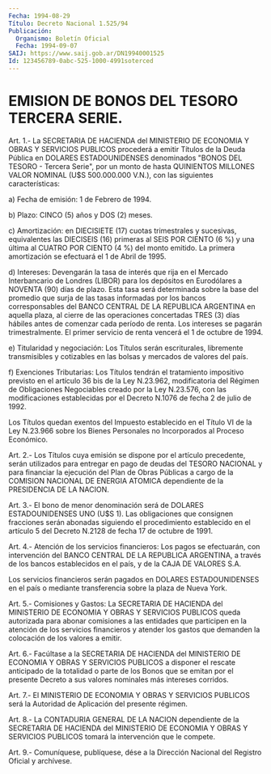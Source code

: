 ```yaml
---
Fecha: 1994-08-29
Título: Decreto Nacional 1.525/94
Publicación:
  Organismo: Boletín Oficial
  Fecha: 1994-09-07
SAIJ: https://www.saij.gob.ar/DN19940001525
Id: 123456789-0abc-525-1000-4991soterced
---
```

# EMISION DE BONOS DEL TESORO TERCERA SERIE.

<a id="1"></a>
Art. 1.- La SECRETARIA DE HACIENDA del MINISTERIO DE ECONOMIA Y OBRAS  Y  SERVICIOS PUBLICOS procederá a emitir Títulos de la Deuda Pública en  DOLARES ESTADOUNIDENSES denominados "BONOS DEL TESORO - Tercera Serie",  por  un  monto  de hasta QUINIENTOS MILLONES VALOR NOMINAL (U$S 500.000.000 V.N.), con las siguientes características:

a) Fecha de emisión: 1 de Febrero de 1994.

b) Plazo: CINCO (5) años y DOS (2) meses.

c)  Amortización:  en  DIECISIETE  (17)    cuotas  trimestrales  y sucesivas,  equivalentes las DIECISEIS (16) primeras  al  SEIS  POR CIENTO (6 %)  y  una  última  al  CUATRO POR CIENTO (4 %) del monto emitido. La primera amortización se  efectuará  el  1  de  Abril de 1995.

d)  Intereses:  Devengarán  la  tasa  de  interés  que  rija en el Mercado  Interbancario  de  Londres  (LIBOR) para los depósitos  en Eurodólares  a  NOVENTA  (90)  días  de  plazo.    Esta  tasa  será determinada  sobre  la  base  del promedio que surja de  las  tasas informadas por los bancos corresponsables  del  BANCO CENTRAL DE LA REPUBLICA ARGENTINA en aquella plaza, al cierre de  las operaciones concertadas  TRES  (3) días hábiles antes de comenzar cada  período de  renta. Los intereses  se  pagarán  trimestralmente.  El  primer servicio de renta vencerá el 1 de octubre de 1994.

e) Titularidad  y  negociación:  Los  Títulos  serán escriturales, libremente transmisibles y cotizables en las bolsas  y  mercados de valores del país.

f)  Exenciones  Tributarias:  Los  Títulos  tendrán el tratamiento impositivo  previsto  en  el  artículo 36 bis de la  Ley  N.23.962, modificatoria del Régimen de Obligaciones  Negociables  creado  por la  Ley  N.23.576,  con  las  modificaciones  establecidas  por  el Decreto N.1076 de fecha 2 de julio de 1992.

Los  Títulos  quedan exentos del Impuesto establecido en el Título VI de la Ley N.23.966  sobre  los Bienes Personales no Incorporados al Proceso Económico.

<a id="2"></a>
Art.  2.-  Los Títulos cuya emisión se dispone por el artículo precedente, serán  utilizados  para  entregar en pago de deudas del TESORO NACIONAL y para financiar la ejecución  del  Plan  de  Obras Públicas  a  cargo  de  la  COMISION  NACIONAL  DE  ENERGIA ATOMICA dependiente de la PRESIDENCIA DE LA NACION.

<a id="3"></a>
Art.  3.-  El  bono  de  menor  denominación  será  de DOLARES ESTADOUNIDENSES   UNO  (U$S  1).  Las  obligaciones  que  consignen fracciones serán abonadas  siguiendo  el  procedimiento establecido en  el  artículo 5 del Decreto N.2128 de fecha  17  de  octubre  de 1991.

<a id="4"></a>
Art.  4.-  Atención de los servicios financieros: Los pagos se efectuarán, con intervención  del  BANCO  CENTRAL  DE  LA REPUBLICA ARGENTINA, a través de los bancos establecidos en el país,  y de la CAJA DE VALORES S.A.

Los servicios financieros serán pagados en DOLARES ESTADOUNIDENSES en el país o mediante transferencia sobre la  plaza de Nueva York.

<a id="5"></a>
Art.  5.-  Comisiones  y Gastos: La SECRETARIA DE HACIENDA del MINISTERIO  DE  ECONOMIA  Y  OBRAS    Y  SERVICIOS  PUBLICOS  queda autorizada para abonar comisiones a las  entidades  que  participen en  la  atención de los servicios financieros y atender los  gastos que demanden la colocación de los valores a emitir.

<a id="6"></a>
Art.  6.- Facúltase a la SECRETARIA DE HACIENDA del MINISTERIO DE ECONOMIA  Y  OBRAS  Y  SERVICIOS  PUBLICOS a disponer el rescate anticipado de la totalidad o parte de  los  Bonos que se emitan por el  presente  Decreto  a  sus  valores  nominales  más    intereses corridos.

<a id="7"></a>
Art. 7.- El MINISTERIO DE ECONOMIA Y OBRAS Y SERVICIOS PUBLICOS será la Autoridad de Aplicación del presente régimen.

<a id="8"></a>
Art.  8.- La CONTADURIA GENERAL DE LA NACION dependiente de la SECRETARIA DE  HACIENDA  del  MINISTERIO  DE  ECONOMIA  Y  OBRAS  Y SERVICIOS    PUBLICOS   tomará  la  intervención  que  le  compete.

<a id="9"></a>
Art. 9.- Comuníquese, publíquese, dése a la Dirección Nacional del Registro Oficial y archívese.